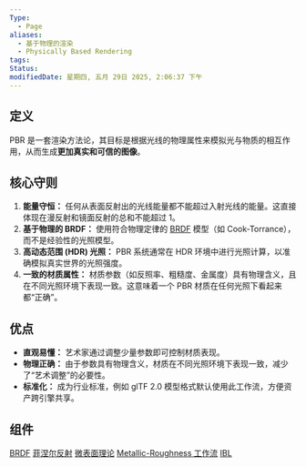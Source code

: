 ```yaml
---
Type:
  - Page
aliases:
  - 基于物理的渲染
  - Physically Based Rendering
tags: 
Status:
modifiedDate: 星期四, 五月 29日 2025, 2:06:37 下午
---
```


## 定义

PBR 是一套渲染方法论，其目标是根据光线的物理属性来模拟光与物质的相互作用，从而生成**更加真实和可信的图像**。

## 核心守则

1. **能量守恒：** 任何从表面反射出的光线能量都不能超过入射光线的能量。这直接体现在漫反射和镜面反射的总和不能超过 1。
2. **基于物理的 BRDF：** 使用符合物理定律的 [BRDF](BRDF.md) 模型（如 Cook-Torrance），而不是经验性的光照模型。
3. **高动态范围 (HDR) 光照：** PBR 系统通常在 HDR 环境中进行光照计算，以准确模拟真实世界的光照强度。
4. **一致的材质属性：** 材质参数（如反照率、粗糙度、金属度）具有物理含义，且在不同光照环境下表现一致。这意味着一个 PBR 材质在任何光照下看起来都“正确”。

## 优点

- **直观易懂：** 艺术家通过调整少量参数即可控制材质表现。
- **物理正确：** 由于参数具有物理含义，材质在不同光照环境下表现一致，减少了“艺术调整”的必要性。
- **标准化：** 成为行业标准，例如 glTF 2.0 模型格式默认使用此工作流，方便资产跨引擎共享。

## 组件

[BRDF](BRDF.md)
[菲涅尔反射](菲涅尔反射.md)
[微表面理论](微表面理论.md)
[Metallic-Roughness 工作流](Metallic-Roughness%20工作流.md)
[IBL](IBL.md)
